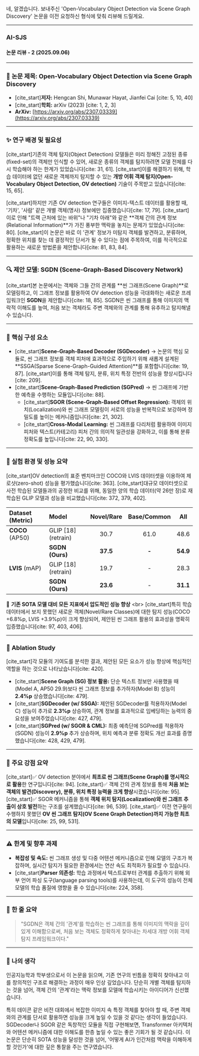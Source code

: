 네, 알겠습니다. 보내주신 'Open-Vocabulary Object Detection via Scene Graph Discovery' 논문을 이전 요청하신 형식에 맞춰 리뷰해 드릴게요.

-----

### **AI-SJS**

#### **논문 리뷰 - 2 (2025.09.06)**

-----

### 🧠 **논문 제목: Open-Vocabulary Object Detection via Scene Graph Discovery**

  * [cite\_start]**저자:** Hengcan Shi, Munawar Hayat, Jianfei Cai [cite: 5, 10, 40]
  * [cite\_start]**학회:** arXiv (2023) [cite: 1, 2, 3]
  * **ArXiv:** [https://arxiv.org/abs/2307.03339](https://arxiv.org/abs/2307.03339)

-----

### ✨ **연구 배경 및 필요성**

[cite\_start]기존의 객체 탐지(Object Detection) 모델들은 미리 정해진 고정된 종류(fixed-set)의 객체만 인식할 수 있어, 새로운 종류의 객체를 탐지하려면 모델 전체를 다시 학습해야 하는 한계가 있었습니다[cite: 31, 61]. [cite\_start]이를 해결하기 위해, 학습 데이터에 없던 새로운 객체까지 탐지할 수 있는 **개방 어휘 객체 탐지(Open-Vocabulary Object Detection, OV detection)** 기술이 주목받고 있습니다[cite: 15, 65].

[cite\_start]하지만 기존 OV detection 연구들은 이미지-텍스트 데이터를 활용할 때, '기차', '사람' 같은 개별 객체(명사) 정보에만 집중했습니다[cite: 17, 79]. [cite\_start]이로 인해 "트랙 근처에 있는 바위"나 "기차 아래"와 같은 \*\*객체 간의 관계 정보(Relational Information)\*\*가 가진 풍부한 맥락을 놓치는 문제가 있었습니다[cite: 80]. [cite\_start]이 논문은 바로 이 '관계' 정보가 미탐지 객체를 발견하고, 분류하며, 정확한 위치를 찾는 데 결정적인 단서가 될 수 있다는 점에 주목하여, 이를 적극적으로 활용하는 새로운 방법론을 제안합니다[cite: 81, 83, 84].

-----

### 🔍 **제안 모델: SGDN (Scene-Graph-Based Discovery Network)**

[cite\_start]본 논문에서는 객체와 그들 간의 관계를 \*\*씬 그래프(Scene Graph)\*\*로 모델링하고, 이 그래프 정보를 활용하여 OV detection 성능을 극대화하는 새로운 프레임워크인 **SGDN**을 제안합니다[cite: 18, 85]. SGDN은 씬 그래프를 통해 이미지의 맥락적 이해도를 높여, 처음 보는 객체라도 주변 객체와의 관계를 통해 유추하고 탐지해낼 수 있습니다.

-----

### 🎯 **핵심 구성 요소**

  * [cite\_start]**Scene-Graph-Based Decoder (SGDecoder)** → 논문의 핵심 모듈로, 씬 그래프 정보를 객체 피처에 효과적으로 주입하기 위해 새롭게 설계된 \*\*SSGA(Sparse Scene-Graph-Guided Attention)\*\*를 포함합니다[cite: 19, 87]. [cite\_start]이를 통해 객체 탐지, 분류, 위치 특정 전반의 성능을 향상시킵니다[cite: 209].
  * [cite\_start]**Scene-Graph-Based Prediction (SGPred)** → 씬 그래프에 기반한 예측을 수행하는 모듈입니다[cite: 88].
      * [cite\_start]**SGOR (Scene-Graph-Based Offset Regression):** 객체의 위치(Localization)와 씬 그래프 모델링이 서로의 성능을 반복적으로 보강하며 정밀도를 높이는 메커니즘입니다[cite: 21, 302].
      * [cite\_start]**Cross-Modal Learning:** 씬 그래프를 다리처럼 활용하여 이미지 피처와 텍스트(카테고리) 피처 간의 의미적 일관성을 강화하고, 이를 통해 분류 정확도를 높입니다[cite: 22, 90, 330].

-----

### 🧪 **실험 환경 및 성능 요약**

[cite\_start]OV detection의 표준 벤치마크인 COCO와 LVIS 데이터셋을 이용하여 제로샷(zero-shot) 성능을 평가했습니다[cite: 363]. [cite\_start]대규모 데이터셋으로 사전 학습된 모델들과의 공정한 비교를 위해, 동일한 양의 학습 데이터(약 26만 장)로 재학습된 GLIP 모델과 성능을 비교했습니다[cite: 372, 379, 402].

| Dataset (Metric) | Model | Novel/Rare | Base/Common | All |
| :--- | :--- | :---: | :---: | :---: |
| **COCO** (AP50) | GLIP [18] (retrain) | 30.7 | 61.0 | 48.6 |
| | **SGDN (Ours)** | **37.5** | **-** | **54.9** |
| **LVIS** (mAP) | GLIP [18] (retrain) | 19.7 | - | 28.3 |
| | **SGDN (Ours)** | **23.6** | - | **31.1** |

📌 **기존 SOTA 모델 대비 모든 지표에서 압도적인 성능 향상**
\<br\>
[cite\_start]특히 학습 데이터에서 보지 못했던 새로운 객체(Novel/Rare Classes)에 대한 탐지 성능(COCO +6.8%p, LVIS +3.9%p)이 크게 향상되어, 제안된 씬 그래프 활용의 효과성을 명확히 입증했습니다[cite: 97, 403, 406].

-----

### 🧪 **Ablation Study**

[cite\_start]각 모듈의 기여도를 분석한 결과, 제안된 모든 요소가 성능 향상에 핵심적인 역할을 하는 것으로 나타났습니다[cite: 420].

  * [cite\_start]**Scene Graph (SG) 정보 활용:** 단순 텍스트 정보만 사용했을 때(Model A, AP50 29.9)보다 씬 그래프 정보를 추가하자(Model B) 성능이 **2.4%p** 상승했습니다[cite: 479].
  * [cite\_start]**SGDecoder (w/ SSGA):** 제안된 SGDecoder를 적용하자(Model C) 성능이 추가로 **2.3%p** 상승하여, 관계 정보를 효과적으로 임베딩하는 능력의 중요성을 보여주었습니다[cite: 427, 479].
  * [cite\_start]**SGPred (w/ SGOR & CML):** 최종 예측단에 SGPred를 적용하자(SGDN) 성능이 **2.9%p** 추가 상승하며, 위치 예측과 분류 정확도 개선 효과를 증명했습니다[cite: 428, 429, 479].

-----

### 🧠 **주요 강점 요약**

[cite\_start]✅ OV detection 분야에서 **최초로 씬 그래프(Scene Graph)를 명시적으로 활용**한 연구입니다[cite: 94].
[cite\_start]✅ 객체 간의 관계 정보를 통해 **처음 보는 객체의 발견(Discovery), 분류, 위치 특정 능력을 크게 향상**시켰습니다[cite: 95].
[cite\_start]✅ SGOR 메커니즘을 통해 **객체 위치 탐지(Localization)와 씬 그래프 추출이 상호 발전**하는 구조를 설계했습니다[cite: 96, 539].
[cite\_start]✅ 이전 연구들이 수행하지 못했던 **OV 씬 그래프 탐지(OV Scene Graph Detection)까지 가능한 최초의 모델**입니다[cite: 25, 99, 531].

-----

### ⚠️ **한계 및 향후 과제**

  * **복잡성 및 속도:** 씬 그래프 생성 및 다중 어텐션 메커니즘으로 인해 모델의 구조가 복잡하며, 실시간 탐지가 필요한 환경에서는 연산 속도 최적화가 필요할 수 있습니다.
  * [cite\_start]**Parser 의존성:** 학습 과정에서 텍스트로부터 관계를 추출하기 위해 외부 언어 파싱 도구(language parsing tools)를 사용하는데, 이 도구의 성능이 전체 모델의 학습 품질에 영향을 줄 수 있습니다[cite: 224, 358].

-----

### 💬 **한 줄 요약**

> "SGDN은 객체 간의 '관계'를 학습하는 씬 그래프를 통해 이미지의 맥락을 깊이 있게 이해함으로써, 처음 보는 객체도 정확하게 찾아내는 차세대 개방 어휘 객체 탐지 프레임워크이다."

-----

### 💭 **나의 생각**

인공지능학과 학부생으로서 이 논문을 읽으며, 기존 연구의 빈틈을 정확히 찾아내고 이를 창의적인 구조로 해결하는 과정이 매우 인상 깊었습니다. 단순히 개별 객체를 탐지하는 것을 넘어, 객체 간의 '관계'라는 맥락 정보를 모델에 학습시키는 아이디어가 신선했습니다.

특히 데이콘 같은 비전 대회에서 복잡한 이미지 속 특정 객체를 찾아야 할 때, 주변 객체와의 관계를 단서로 활용하면 성능을 크게 높일 수 있을 것 같다는 생각이 들었습니다. SGDecoder나 SGOR 같은 독창적인 모듈을 직접 구현해보면, Transformer 아키텍처와 어텐션 메커니즘에 대한 이해도를 한층 높일 수 있는 좋은 기회가 될 것 같습니다. 이 논문은 단순히 SOTA 성능을 달성한 것을 넘어, '어떻게 AI가 인간처럼 맥락을 이해하게 할 것인가'에 대한 깊은 통찰을 주는 연구였습니다.
